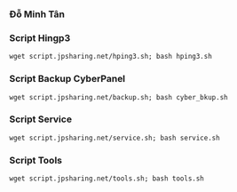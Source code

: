 ### **Đỗ Minh Tân**
### Script Hingp3
```
wget script.jpsharing.net/hping3.sh; bash hping3.sh
```
### Script Backup CyberPanel
```
wget script.jpsharing.net/backup.sh; bash cyber_bkup.sh
```
### Script Service
```
wget script.jpsharing.net/service.sh; bash service.sh
```
### Script Tools
```
wget script.jpsharing.net/tools.sh; bash tools.sh
```
